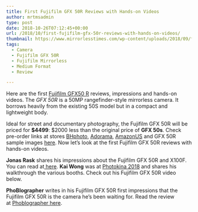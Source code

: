 ```yaml
---
title: First Fujifilm GFX 50R Reviews with Hands-on Videos
author: mrtmsadmin
type: post
date: 2018-10-26T07:12:45+00:00
url: /2018/10/first-fujifilm-gfx-50r-reviews-with-hands-on-videos/
thumbnail: https://www.mirrorlesstimes.com/wp-content/uploads/2018/09/fujifilm-gfx-50r-front.jpg
tags:
  - Camera
  - Fujifilm GFX 50R
  - Fujifilm Mirrorless
  - Medium Format
  - Review

---
```

Here are the first <a href="https://www.mirrorlesstimes.com/tag/fujifilm-gfx-50r/" target="_blank" rel="noopener">Fujifilm GFX50 R</a> reviews, impressions and hands-on videos. The _GFX 50R_ is a 50MP rangefinder-style mirrorless camera. It borrows heavily from the existing 50S model but in a compact and lightweight body.

Ideal for street and documentary photography, the Fujifilm GFX 50R will be priced for **$4499**: $2000 less than the original price of **GFX 50s**. Check pre-order links at stores <a href="https://www.bhphotovideo.com/c/product/1436551-REG/fujifilm_600020523_gfx_50r_medium_format.html/BI/20175/KBID/14249/" target="_blank" rel="follow external noopener noreferrer" data-wpel-link="external">BHphoto</a>, <a class="broken_link" href="https://adorama.evyy.net/c/63923/51926/1036?u=https%3A%2F%2Fwww.adorama.com%2Fals.mvc%2Fnspc%2FError%2FNoResultFound%3FSearchInfo%3Dfujifilm%2520gfx%252050r" target="_blank" rel="follow external noopener noreferrer">Adorama</a>, <a href="https://amzn.to/2QWiTDG" target="_blank" rel="follow external noopener noreferrer" data-wpel-link="external">AmazonUS</a> and GFX 50R sample images <a href="http://www.fujifilm.com/products/digital_cameras/gfx/fujifilm_gfx_50r/sample_images/" target="_blank" rel="noopener">here</a>. Now let&#8217;s look at the first Fujifilm GFX 50R reviews with hands-on videos.<!--more-->

**Jonas Rask** shares his impressions about the Fujifilm GFX 50R and X100F. You can read at<a href="https://jonasraskphotography.com/2018/10/02/when-the-floor-dust-settles/" target="_blank" rel="follow external noopener noreferrer" data-wpel-link="external"> here</a>. **Kai Wong** was at <a title="Photokina 2018" href="https://www.dailycameranews.com/tag/photokina-2018/" target="_blank" rel="follow noopener">Photokina 2018</a> and shares his walkthrough the various booths. Check out his Fujifilm GFX 50R video below.



**PhoBlographer** writes in his Fujifilm GFX 50R first impressions that the Fujifilm GFX 50R is the camera he’s been waiting for. Read the review at <a href="https://www.thephoblographer.com/2018/10/10/first-impressions-fujifilm-gfx-50r-the-camera-ive-been-waiting-for/" target="_blank" rel="follow external noopener noreferrer" data-wpel-link="external">Phoblographer here</a>.